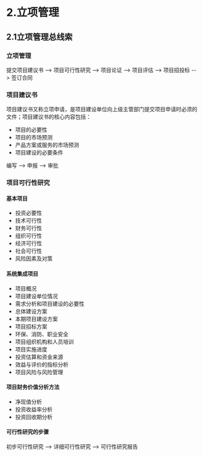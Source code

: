 # 2.立项管理

## 2.1立项管理总线索

### 立项管理

提交项目建议书 --> 项目可行性研究 --> 项目论证  --> 项目评估 --> 项目招投标 --> 签订合同

### 项目建议书

项目建议书又称立项申请，是项目建设单位向上级主管部门提交项目申请时必须的文件；项目建议书的核心内容包括：

- 项目的必要性
- 项目的市场预测
- 产品方案或服务的市场预测
- 项目建设的必要条件

编写  --> 申报 --> 审批

### 项目可行性研究

#### 基本项目

- 投资必要性
- 技术可行性
- 财务可行性
- 组织可行性
- 经济可行性
- 社会可行性
- 风险因素及对策

#### 系统集成项目

- 项目概况
- 项目建设单位情况
- 需求分析和项目建设的必要性
- 总体建设方案
- 本期项目建设方案
- 项目招标方案
- 环保、消防、职业安全
- 项目组织机构和人员培训
- 项目实施进度
- 投资估算和资金来源
- 效益与评价的指标分析
- 项目风险与风险管理

#### 项目财务价值分析方法

- 净现值分析
- 投资收益率分析
- 投资回收期分析

#### 可行性研究的步骤

初步可行性研究  --> 详细可行性研究 --> 可行性研究报告

